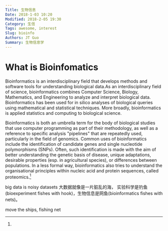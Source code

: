 ```yaml
---
Title: 生物信息
Date: 2018-1-03 10:20
Modified: 2018-2-05 19:30
Category: 生信
Tags: awesome, interest
Slug: bioinfo
Authors: JT Guo
Summary: 生物信息学
---
```

# What is Bioinfomatics

Bioinformatics is an interdisciplinary field that develops methods and software tools for understanding biological data.As an interdisciplinary field of science, bioinformatics combines Computer Science, Biology, Mathematics, and Engineering to analyze and interpret biological data. Bioinformatics has been used for in silico analyses of biological queries using mathematical and statistical techniques. More broadly, bioinformatics is applied statistics and computing to biological science.

<!--more-->

Bioinformatics is both an umbrella term for the body of biological studies that use computer programming as part of their methodology, as well as a reference to specific analysis "pipelines" that are repeatedly used, particularly in the field of genomics. Common uses of bioinformatics include the identification of candidate genes and single nucleotide polymorphisms (SNPs). Often, such identification is made with the aim of better understanding the genetic basis of disease, unique adaptations, desirable properties (esp. in agricultural species), or differences between populations. In a less formal way, bioinformatics also tries to understand the organisational principles within nucleic acid and protein sequences, called proteomics.[^1]

big data is noisy datasets
大数据就像是一片脏乱的海，
实验科学是钓鱼(bioexperiment fishes with hook)，生物信息是网鱼(bioinformatics fishes with nets)。

move the ships, fishing net

[^1]:
